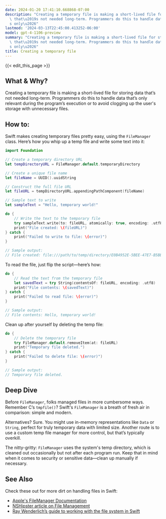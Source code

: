 ```yaml
---
date: 2024-01-20 17:41:10.668868-07:00
description: "Creating a temporary file is making a short-lived file for storing data\
  \ that\u2019s not needed long-term. Programmers do this to handle data that\u2019\
  s only\u2026"
lastmod: '2024-03-13T22:45:00.413252-06:00'
model: gpt-4-1106-preview
summary: "Creating a temporary file is making a short-lived file for storing data\
  \ that\u2019s not needed long-term. Programmers do this to handle data that\u2019\
  s only\u2026"
title: Creating a temporary file
---
```


{{< edit_this_page >}}

## What & Why?
Creating a temporary file is making a short-lived file for storing data that’s not needed long-term. Programmers do this to handle data that’s only relevant during the program’s execution or to avoid clogging up the user's storage with unnecessary files.

## How to:
Swift makes creating temporary files pretty easy, using the `FileManager` class. Here’s how you whip up a temp file and write some text into it:

```Swift
import Foundation

// Create a temporary directory URL
let tempDirectoryURL = FileManager.default.temporaryDirectory

// Create a unique file name
let fileName = UUID().uuidString

// Construct the full file URL
let fileURL = tempDirectoryURL.appendingPathComponent(fileName)

// Sample text to write
let sampleText = "Hello, temporary world!"

do {
    // Write the text to the temporary file
    try sampleText.write(to: fileURL, atomically: true, encoding: .utf8)
    print("File created: \(fileURL)")
} catch {
    print("Failed to write to file: \(error)")
}

// Sample output:
// File created: file:///path/to/temp/directory/E0B4952E-5BEE-47E7-B5BB-DA5E6AF1EDC9
```

To read the file, just flip the script—here’s how:

```Swift
do {
    // Read the text from the temporary file
    let savedText = try String(contentsOf: fileURL, encoding: .utf8)
    print("File contents: \(savedText)")
} catch {
    print("Failed to read file: \(error)")
}

// Sample output:
// File contents: Hello, temporary world!
```

Clean up after yourself by deleting the temp file:

```Swift
do {
    // Delete the temporary file
    try FileManager.default.removeItem(at: fileURL)
    print("Temporary file deleted.")
} catch {
    print("Failed to delete file: \(error)")
}

// Sample output:
// Temporary file deleted.
```

## Deep Dive
Before `FileManager`, folks managed files in more cumbersome ways. Remember C’s `tmpfile()`? Swift's `FileManager` is a breath of fresh air in comparison: simple and modern.

Alternatives? Sure. You might use in-memory representations like `Data` or `String`, perfect for truly temporary data with limited size. Another route is to use a custom temp file manager for more control, but that’s typically overkill.

The nitty-gritty: `FileManager` uses the system's temp directory, which is cleaned out occasionally but not after each program run. Keep that in mind when it comes to security or sensitive data—clean up manually if necessary.

## See Also
Check these out for more dirt on handling files in Swift:
- [Apple's FileManager Documentation](https://developer.apple.com/documentation/foundation/filemanager)
- [NSHipster article on File Management](https://nshipster.com/temporary-files/)
- [Ray Wenderlich’s guide to working with the file system in Swift](https://www.raywenderlich.com/666-filemanager-class-tutorial-for-macos-getting-started)
